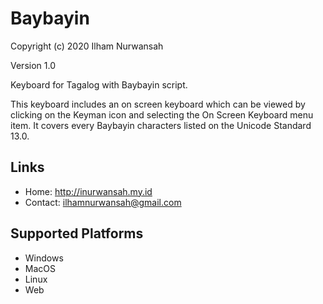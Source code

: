 Baybayin
=====================
Copyright (c) 2020 Ilham Nurwansah

Version 1.0


Keyboard for Tagalog with Baybayin script.

This keyboard includes an on screen keyboard which can be viewed by clicking on the Keyman icon and selecting the On Screen Keyboard menu item. It covers every Baybayin characters listed on the Unicode Standard 13.0.


Links
-----
* Home: http://inurwansah.my.id
* Contact: ilhamnurwansah@gmail.com

Supported Platforms
-------------------
 * Windows
 * MacOS
 * Linux
 * Web
